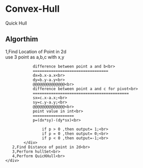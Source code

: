 # Convex-Hull
Quick Hull

<h2>Algorthim</h2>
    <div>
       1,Find Location of Point in 2d<br>
            <div>
                use 3 point as a,b,c with x,y<br>
                
                difference between point a and b<br>
                =================================
                dx=b.x-a.x<br>
                dy=b.y-a.y<br>
                @@@@@@@@@@@@@@<br>
                difference between point a and c for pivot<br>
                ==========================================
                sx=c.x-a.x;<br>
                sy=c.y-a.y;<br>
                @@@@@@@@@@@@@@<br>
                point value in int<br>
                ==================
                p=(dx*sy)-(dy*sx)<br>
                
                    if p > 0 ,then output= 1;<br>
                    if p = 0 ,then output= 0;<br>
                    if p < 0 ,then output=-1;<br>  
            </div>
       2,Find Distance of point in 2d<br>
       3,Perform hullSet<br>
       4,Perform QuicKHull<br>
    </div>
         

